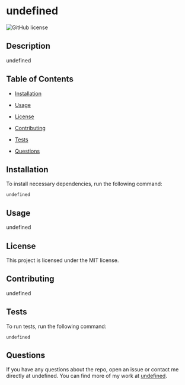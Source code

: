 # undefined
![GitHub license](https://img.shields.io/badge/license-MIT-blue.svg)
## Description
undefined
## Table of Contents 
* [Installation](#installation)
* [Usage](#usage)

* [License](#license)

* [Contributing](#contributing)
* [Tests](#tests)
* [Questions](#questions)
## Installation
To install necessary dependencies, run the following command:
```
undefined
```
## Usage
undefined
## License
This project is licensed under the MIT license.
## Contributing
undefined
## Tests
To run tests, run the following command:
```
undefined
```
## Questions
If you have any questions about the repo, open an issue or contact me directly at undefined. You can find more of my work at [undefined](https://github.com/undefined/).
